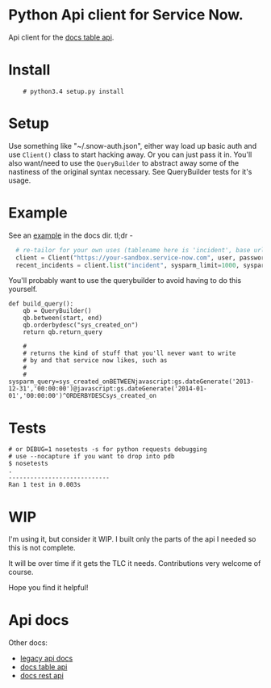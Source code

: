 # Python Api client for Service Now.

Api client for the [docs table api](http://wiki.servicenow.com/index.php?title=Table_API#POST_.2Fapi.2Fnow.2Fv1.2Ftable.2F.28tableName.29&gsc.tab=0).

# Install

```
    # python3.4 setup.py install
```
# Setup

Use something like "~/.snow-auth.json", either way load up basic auth and use `Client()` class
to start hacking away. Or you can just pass it in.
You'll also want/need to use the `QueryBuilder` to abstract away some of
the nastiness of the original syntax necessary. See QueryBuilder tests for it's usage.

# Example

See an [example](docs/ex1.py) in the docs dir. tl;dr -

```python
  # re-tailor for your own uses (tablename here is 'incident', base url, auth, etc)
  client = Client("https://your-sandbox.service-now.com", user, password)
  recent_incidents = client.list("incident", sysparm_limit=1000, sysparm_query=build_query())
```

You'll probably want to use the querybuilder to avoid having to do this yourself.

```
def build_query():
    qb = QueryBuilder()
    qb.between(start, end)
    qb.orderbydesc("sys_created_on")
    return qb.return_query

    # 
    # returns the kind of stuff that you'll never want to write
    # by and that service now likes, such as
    #
    # sysparm_query=sys_created_onBETWEENjavascript:gs.dateGenerate('2013-12-31','00:00:00')@javascript:gs.dateGenerate('2014-01-01','00:00:00')^ORDERBYDESCsys_created_on
```

# Tests

```
# or DEBUG=1 nosetests -s for python requests debugging
# use --nocapture if you want to drop into pdb
$ nosetests
.
----------------------------
Ran 1 test in 0.003s
```

# WIP

I'm using it, but consider it WIP. I built only the parts of the api I needed so this is not complete.

It will be over time if it gets the TLC it needs. Contributions very welcome of course. 

Hope you find it helpful!

# Api docs

Other docs:

- [legacy api docs](http://wiki.servicenow.com/index.php?title=Legacy:JSON_Web_Service#gsc.tab=0)
- [docs table api](http://wiki.servicenow.com/index.php?title=Table_API#POST_.2Fapi.2Fnow.2Fv1.2Ftable.2F.28tableName.29&gsc.tab=0)
- [docs rest api](http://wiki.servicenow.com/index.php?title=REST_API#Security&gsc.tab=0)
